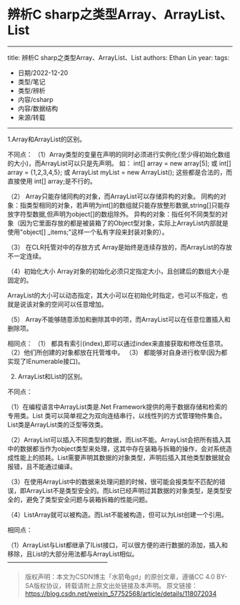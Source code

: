 # 辨析C sharp之类型Array、ArrayList、List


---
title: 辨析C sharp之类型Array、ArrayList、List
authors: Ethan Lin
year:
tags:
  - 日期/2022-12-20 
  - 类型/笔记 
  - 类型/辨析 
  - 内容/csharp 
  - 内容/数据结构 
  - 来源/转载 
---



1.Array和ArrayList的区别。

不同点：
（1）Array类型的变量在声明的同时必须进行实例化(至少得初始化数组的大小)，而ArrayList可以只是先声明。
如：
int[] array = new array[5];
或 int[] array = {1,2,3,4,5};
或 ArrayList myList = new ArrayList();
这些都是合法的，而直接使用 int[] array;是不行的。

（2） Array只能存储同构的对象，而ArrayList可以存储异构的对象。
同构的对象：指类型相同的对象，若声明为int[]的数组就只能存放整形数据,string[]只能存放字符型数据,但声明为object[]的数组除外。
异构的对象：指任何不同类型的对象（因为它里面存放的都是被装箱了的Object型对象，实际上ArrayList内部就是使用"object[] _items;"这样一个私有字段来封装对象的）。

（3） 在CLR托管对中的存放方式
Array是始终是连续存放的，而ArrayList的存放不一定连续。

（4）初始化大小
Array对象的初始化必须只定指定大小，且创建后的数组大小是固定的。

ArrayList的大小可以动态指定，其大小可以在初始化时指定，也可以不指定，也就是说该对象的空间可以任意增加。

（5） Array不能够随意添加和删除其中的项，而ArrayList可以在任意位置插入和删除项。

相同点：
（1） 都具有索引(index),即可以通过index来直接获取和修改任意项。
（2）他们所创建的对象都放在托管堆中。
（3） 都能够对自身进行枚举(因为都实现了IEnumerable接口)。

2. ArrayList和List的区别。

不同点：

（1）在编程语言中ArrayList类是.Net Framework提供的用于数据存储和检索的专用类。List 类可以简单视之为双向连结串行，以线性列的方式管理物件集合。List类是ArrayList类的泛型等效类。

（2）ArrayList可以插入不同类型的数据，而List不能。ArrayList会把所有插入其中的数据都当作为object类型来处理，这其中存在装箱与拆箱的操作，会对系统造成性能上的损耗。List需要声明其数据的对象类型，声明后插入其他类型数据就会报错，且不能通过编译。

（3）在使用ArrayList中的数据来处理问题的时候，很可能会报类型不匹配的错误，即ArrayList不是类型安全的。而List已经声明过其数据的对象类型，是类型安全的，避免了类型安全问题与装箱拆箱的性能问题。

（4）ListArray就可以被构造。而List不能被构造，但可以为List创建一个引用。

相同点：

（1）ArrayList与List都继承了IList接口，可以很方便的进行数据的添加，插入和移除，且List的大部分用法都与ArrayList相似。
————————————————
> 版权声明：本文为CSDN博主「水箭龟gd」的原创文章，遵循CC 4.0 BY-SA版权协议，转载请附上原文出处链接及本声明。
> 原文链接：https://blog.csdn.net/weixin_57752568/article/details/118072034
